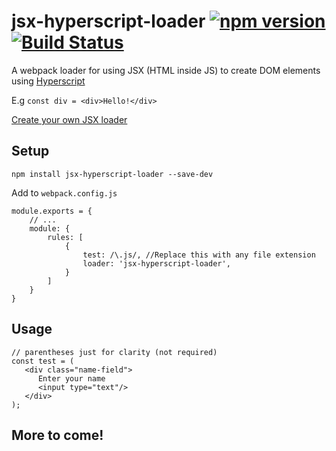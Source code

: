 # jsx-hyperscript-loader [![npm version](https://badge.fury.io/js/jsx-hyperscript-loader.svg)](https://badge.fury.io/js/jsx-hyperscript-loader) [![Build Status](https://travis-ci.org/nik-m2/jsx-hyperscript-loader.svg?branch=master)](https://travis-ci.org/nik-m2/jsx-hyperscript-loader)

A webpack loader for using JSX (HTML inside JS) to create DOM elements using [Hyperscript](https://www.npmjs.com/package/hyperscript)

E.g `const div = <div>Hello!</div>`

[Create your own JSX loader](https://github.com/nik-m2/generic-jsx-loader)

## Setup

`npm install jsx-hyperscript-loader --save-dev`

Add to `webpack.config.js`
```
module.exports = {
    // ...
    module: {
        rules: [
            {
                test: /\.js/, //Replace this with any file extension
                loader: 'jsx-hyperscript-loader',
            }
        ]
    }
}
```

## Usage

```
// parentheses just for clarity (not required) 
const test = (
   <div class="name-field">
      Enter your name
      <input type="text"/>
   </div>
);
```

## More to come!

